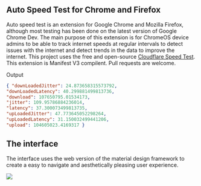 ## Auto Speed Test for Chrome and Firefox

Auto speed test is an extension for Google Chrome and Mozilla Firefox, although most testing has been done on the latest version of Google Chrome Dev. The main purpose of this extension is for ChromeOS device admins to be able to track internet speeds at regular intervals to detect issues with the internet and detect trends in the data to improve the internet. This project uses the free and open-source [Cloudflare Speed Test](https://github.com/cloudflare/speedtest). This extension is Manifest V3 compilent. Pull requests are welcome.

Output

```json
{ "downLoadedJitter": 24.873658315573792, 
"downLoadedLatency": 40.299881499813736, 
"download": 107650795.01534173, 
"jitter": 109.95786884236014, 
"latency": 37.300073499813735, 
"upLoadedJitter": 47.773645052298264, 
"upLoadedLatency": 31.150032499441206, 
"upload": 104605023.4169317 }
```

## The interface

The interface uses the web version of the material design framework to create a easy to navigate and aesthetically pleasing user experience.

![](https://i.ibb.co/Z2FC4T9/Screenshot-from-2024-09-05-14-48-37.png)
